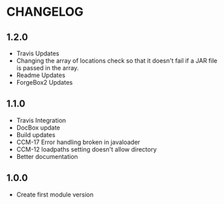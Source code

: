 CHANGELOG
=========

## 1.2.0
* Travis Updates	
* Changing the array of locations check so that it doesn't fail if a JAR file is passed in the array.
* Readme Updates
* ForgeBox2 Updates

## 1.1.0
* Travis Integration
* DocBox update
* Build updates
* CCM-17 Error handling broken in javaloader
* CCM-12 loadpaths setting doesn't allow directory
* Better documentation

## 1.0.0
* Create first module version